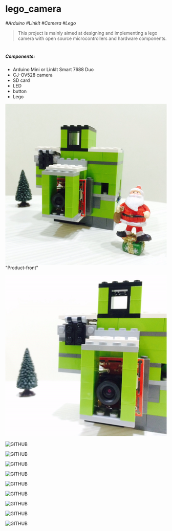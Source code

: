 # lego_camera
*#Arduino* *#LinkIt* *#Camera* *#Lego*
> This project is mainly aimed at designing and implementing a lego camera 
> with open source microcontrollers and hardware components.
# 
##### Components:
* Arduino Mini or LinkIt Smart 7688 Duo
* CJ-OV528 camera
* SD card
* LED
* button
* Lego

<img style="vertical-align:middle;" src="https://github.com/softicmaker0116/multimedia/blob/master/logo_camera-1-Product-front.jpg"/>"Product-front"

![Product-front_camera](https://github.com/softicmaker0116/multimedia/blob/master/logo_camera-2-Product-front_camera.jpg)

![GITHUB](https://github.com/softicmaker0116/multimedia/blob/master/logo_camera-3-Product-camera.jpg"Product-camera")

![GITHUB](https://www.dropbox.com/s/m25ypmzquirj8gr/4.jpg?dl=0 "Product-side")

![GITHUB](https://www.dropbox.com/s/2kkhdwczqonalns/5.jpg?dl=0 "Product-viewfinder")

![GITHUB](https://www.dropbox.com/s/9d78xy9pcr7extc/6.jpg?dl=0 "Product-viewfinder2")

![GITHUB](https://www.dropbox.com/s/3s146hdp9t3fa4a/7.jpg?dl=0 "Product-sd card")

![GITHUB](https://www.dropbox.com/s/qhqnalxoi9fa2rf/8.jpg?dl=0 "Product-power switch")

![GITHUB](https://www.dropbox.com/s/1x9ygn7lv0bqlw8/9.jpg?dl=0 "Product-button")

![GITHUB](https://www.dropbox.com/s/xpahyx4mjuftrxy/10.jpg?dl=0 "Product-microcontroller")

![GITHUB](https://www.dropbox.com/s/2cdz68fqx0p8uz6/11.jpg?dl=0 "Product-upside")
